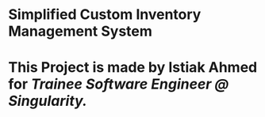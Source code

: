 <h1> Simplified Custom Inventory Management System <h1>

This Project is made by <b>Istiak Ahmed</b> for <b><i>Trainee Software Engineer @ Singularity.</b></i> 
